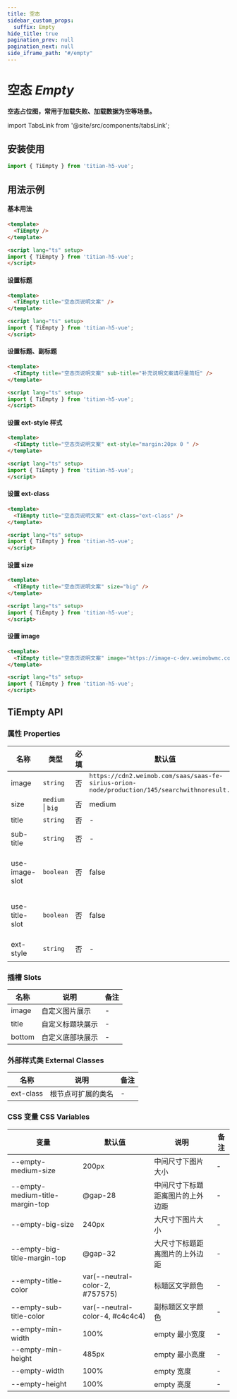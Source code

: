 ```yaml
---
title: 空态
sidebar_custom_props:
  suffix: Empty
hide_title: true
pagination_prev: null
pagination_next: null
side_iframe_path: "#/empty"
---
```




# 空态 _Empty_
**空态占位图，常用于加载失败、加载数据为空等场景。**

import TabsLink from '@site/src/components/tabsLink';

<TabsLink id="tiempty-api" />

## 安装使用

```ts showLineNumbers
import { TiEmpty } from 'titian-h5-vue';
```

## 用法示例

#### 基本用法

```html showLineNumbers
<template>
  <TiEmpty />
</template>

<script lang="ts" setup>
import { TiEmpty } from 'titian-h5-vue';
</script>
```

#### 设置标题

```html showLineNumbers
<template>
  <TiEmpty title="空态页说明文案" />
</template>

<script lang="ts" setup>
import { TiEmpty } from 'titian-h5-vue';
</script>
```


#### 设置标题、副标题

```html showLineNumbers
<template>
  <TiEmpty title="空态页说明文案" sub-title="补充说明文案请尽量简短" />
</template>

<script lang="ts" setup>
import { TiEmpty } from 'titian-h5-vue';
</script>
```


#### 设置 ext-style 样式

```html showLineNumbers
<template>
  <TiEmpty title="空态页说明文案" ext-style="margin:20px 0 " />
</template>

<script lang="ts" setup>
import { TiEmpty } from 'titian-h5-vue';
</script>
```


#### 设置 ext-class

```html showLineNumbers
<template>
  <TiEmpty title="空态页说明文案" ext-class="ext-class" />
</template>

<script lang="ts" setup>
import { TiEmpty } from 'titian-h5-vue';
</script>
```


#### 设置 size

```html showLineNumbers
<template>
  <TiEmpty title="空态页说明文案" size="big" />
</template>

<script lang="ts" setup>
import { TiEmpty } from 'titian-h5-vue';
</script>
```

#### 设置 image

```html showLineNumbers
<template>
  <TiEmpty title="空态页说明文案" image="https://image-c-dev.weimobwmc.com/qa-On6X/8b97cd488593474ba4a8ccaa3c1a493f.png" />
</template>

<script lang="ts" setup>
import { TiEmpty } from 'titian-h5-vue';
</script>
```

## TiEmpty API

### 属性 **Properties**

| 名称         | 类型              | 必填 | 默认值                                                                                         | 说明                | 备注 |
| ------------ | ----------------- | ---- | ---------------------------------------------------------------------------------------------- | ------------------- | ---- |
| image        | `string`          | 否   | `https://cdn2.weimob.com/saas/saas-fe-sirius-orion-node/production/145/searchwithnoresult.png` | 图片网址            |      |
| size         | `medium` \| `big` | 否   | medium                                                                                         | 尺寸                |      |
| title        | `string`          | 否   | -                                                                                              | 标题                | -    |
| sub-title     | `string`          | 否   | -                                                                                              | 副标题              | -    |
| use-image-slot | `boolean`         | 否   | false                                                                                          | 是否启用 image 插槽 | -    |
| use-title-slot | `boolean`         | 否   | false                                                                                          | 是否启用 title 插槽 | -    |
| ext-style     | `string`          | 否   | -                                                                                              | 容器样式            | -    |

### 插槽 **Slots**

| 名称   | 说明             | 备注 |
| ------ | ---------------- | ---- |
| image  | 自定义图片展示   | -    |
| title  | 自定义标题块展示 | -    |
| bottom | 自定义底部块展示 | -    |

### 外部样式类 **External Classes**

| 名称     | 说明               | 备注 |
| -------- | ------------------ | ---- |
| ext-class | 根节点可扩展的类名 | -    |

### CSS 变量 **CSS Variables**

| 变量                            | 默认值           | 说明                             | 备注 |
| ------------------------------- | ---------------- | -------------------------------- | ---- |
| --empty-medium-size             | 200px            | 中间尺寸下图片大小               | -    |
| --empty-medium-title-margin-top | @gap-28          | 中间尺寸下标题距离图片的上外边距 | -    |
| --empty-big-size                | 240px            | 大尺寸下图片大小                 | -    |
| --empty-big-title-margin-top    | @gap-32          | 大尺寸下标题距离图片的上外边距   | -    |
| --empty-title-color             | var(--neutral-color-2, #757575) | 标题区文字颜色                   | -    |
| --empty-sub-title-color         | var(--neutral-color-4, #c4c4c4) | 副标题区文字颜色                 | -    |
| --empty-min-width               | 100%             | empty 最小宽度                   | -    |
| --empty-min-height              | 485px            | empty 最小高度                   | -    |
| --empty-width                   | 100%             | empty 宽度                       | -    |
| --empty-height                  | 100%             | empty 高度                       | -    |
